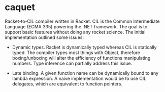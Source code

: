 caquet
======

Racket-to-CIL compiler written in Racket. CIL is the Common Intermediate Language (ECMA 335) powering the .NET framework. The goal is to support basic features without doing any rocket science. The initial implementation outlined some issues:

- Dynamic types. Racket is dynamically typed whereas CIL is statically typed. The compiler types most things with Object, therefore boxing/unboxing will alter the efficiency of functions manipulating numbers. Type inference can partially address this issue.

- Late binding. A given function name can be dynamically bound to any lambda expression. A naive implementation would be to use CIL delegates, which are equivalent to function pointers.
